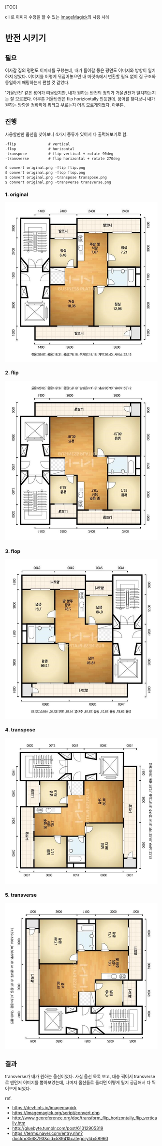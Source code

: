 [TOC]


cli 로 이미지 수정을 할 수 있는 [ImageMagick](https://www.imagemagick.org/)의 사용 사례

# 반전 시키기

## 필요

이사갈 집의 평면도 이미지를 구했는데, 내가 들어갈 동은 평면도 이미지와 방향이 일치하지 않았다. 이미지를 어떻게 뒤집어놓으면 내 머릿속에서 변환할 필요 없이 집 구조와 동일하게 매핑하는게 편할 것 같았다.

'거울반전' 같은 용어가 떠올랐지만, 내가 원하는 반전의 정의가 거울반전과 일치하는지는 잘 모르겠다. 아무튼 거울반전은 flip horiziontally 인듯한데, 용어를 찾다보니 내가 원하는 방향을 정확하게 뭐라고 부르는지 더욱 모르게되었다. 아무튼.

## 진행

사용할만한 옵션을 찾아보니 4가지 종류가 있어서 다 출력해보기로 함.

```
-flip               # vertical
-flop               # horizontal
-transpose          # flip vertical + rotate 90deg
-transverse         # flip horizontal + rotate 270deg
```


```
$ convert original.png -flip flip.png
$ convert original.png -flop flop.png
$ convert original.png -transpose transpose.png
$ convert original.png -transverse transverse.png
```


### 1. original
!['1. original.png'](./1.original.png)

### 2. flip
!['2. flip.png'](./2.flip.png)

### 3. flop
!['3. flop.png'](./3.flop.png)

### 4. transpose
!['4. transpose.png'](./4.transpose.png)

### 5. transverse
!['5. transverse.png'](./5.transverse.png)

## 결과

transverse가 내가 원하는 옵션이었다. 사실 옵션 목록 보고, 대충 찍어서 transverse로 맨먼저 이미지를 뽑아보았는데, 나머지 옵션들로 돌리면 어떻게 될지 궁금해서 다 찍어보게 되었다.


ref.

- https://devhints.io/imagemagick
- https://imagemagick.org/script/convert.php
- http://www.georeference.org/doc/transform_flip_horizontally_flip_vertically.htm
- http://gluebyte.tumblr.com/post/61312905319
- https://terms.naver.com/entry.nhn?docId=3568793&cid=58941&categoryId=58960
